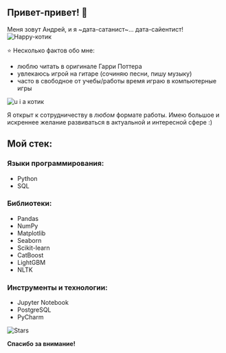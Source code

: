 ## Привет-привет! 👋

Меня зовут Андрей, и я ~дата-сатанист~... дата-сайентист! 
![Happy-котик](https://media.tenor.com/8tgG_KyJqqwAAAAi/happy-happy-happy-happy.gif)


  
⭐ Несколько фактов обо мне:
- люблю читать в оригинале Гарри Поттера
- увлекаюсь игрой на гитаре (сочиняю песни, пишу музыку)
- часто в свободное от учебы/работы время играю в компьютерные игры

![u i a котик](https://media.tenor.com/blwK0rdIId8AAAAj/cat-oiiaoiia-cat.gif)

Я открыт к сотрудничеству в _любом_ формате работы. Имею большое и искреннее желание развиваться в актуальной и интересной сфере :)

## Мой стек:

### Языки программирования:
- Python
- SQL

### Библиотеки:
- Pandas
- NumPy
- Matplotlib
- Seaborn
- Scikit-learn
- CatBoost
- LightGBM
- NLTK

### Инструменты и технологии:
- Jupyter Notebook
- PostgreSQL
- PyCharm

![Stars](https://img1.picmix.com/output/stamp/thumb/1/9/9/1/2031991_b5d84.gif)

**Спасибо за внимание!**

<!--
**carambaz/carambaz** is a ✨ _special_ ✨ repository because its `README.md` (this file) appears on your GitHub profile.

Here are some ideas to get you started:

- 🔭 I’m currently working on ...
- 🌱 I’m currently learning ...
- 👯 I’m looking to collaborate on ...
- 🤔 I’m looking for help with ...
- 💬 Ask me about ...
- 📫 How to reach me: ...
- 😄 Pronouns: ...
- ⚡ Fun fact: ...
-->
